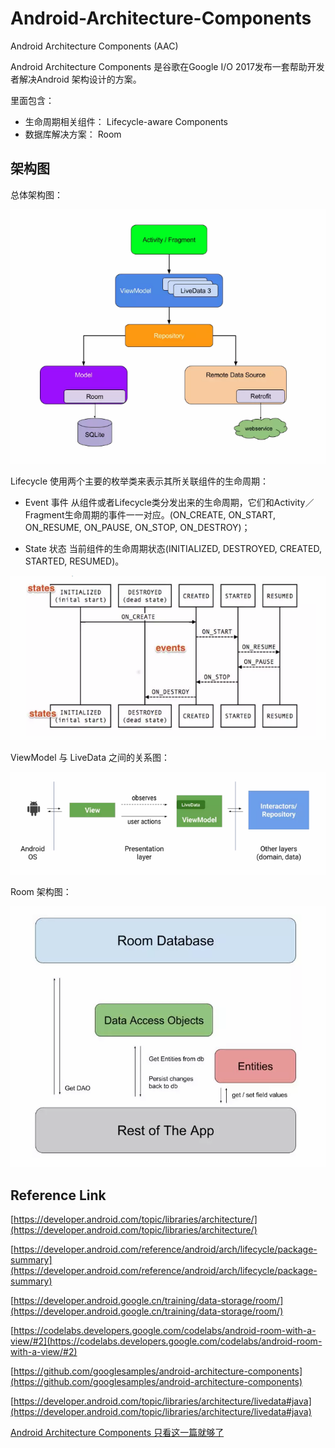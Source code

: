 # Android-Architecture-Components

Android Architecture Components (AAC)

Android Architecture Components 是谷歌在Google I/O 2017发布一套帮助开发者解决Android 架构设计的方案。

里面包含：

 - 生命周期相关组件： Lifecycle-aware Components
 - 数据库解决方案： Room

## 架构图

总体架构图：

![image](https://github.com/xinpengfei520/Android-Architecture-Components/blob/master/images/arch1.png)

Lifecycle 使用两个主要的枚举类来表示其所关联组件的生命周期：

 - Event 事件 从组件或者Lifecycle类分发出来的生命周期，它们和Activity／Fragment生命周期的事件一一对应。(ON_CREATE, ON_START, ON_RESUME, ON_PAUSE, ON_STOP, ON_DESTROY)；

 - State 状态 当前组件的生命周期状态(INITIALIZED, DESTROYED, CREATED, STARTED, RESUMED)。

![image](https://github.com/xinpengfei520/Android-Architecture-Components/blob/master/images/arch2.png)

ViewModel 与 LiveData 之间的关系图：

![image](https://github.com/xinpengfei520/Android-Architecture-Components/blob/master/images/arch3.png)

Room 架构图：

![image](https://github.com/xinpengfei520/Android-Architecture-Components/blob/master/images/arch4.png)

## Reference Link

[https://developer.android.com/topic/libraries/architecture/](https://developer.android.com/topic/libraries/architecture/)

[https://developer.android.com/reference/android/arch/lifecycle/package-summary](https://developer.android.com/reference/android/arch/lifecycle/package-summary)

[https://developer.android.google.cn/training/data-storage/room/](https://developer.android.google.cn/training/data-storage/room/)

[https://codelabs.developers.google.com/codelabs/android-room-with-a-view/#2](https://codelabs.developers.google.com/codelabs/android-room-with-a-view/#2)

[https://github.com/googlesamples/android-architecture-components](https://github.com/googlesamples/android-architecture-components)

[https://developer.android.com/topic/libraries/architecture/livedata#java](https://developer.android.com/topic/libraries/architecture/livedata#java)

[Android Architecture Components 只看这一篇就够了](https://juejin.im/post/5b30e39bf265da599423510a)